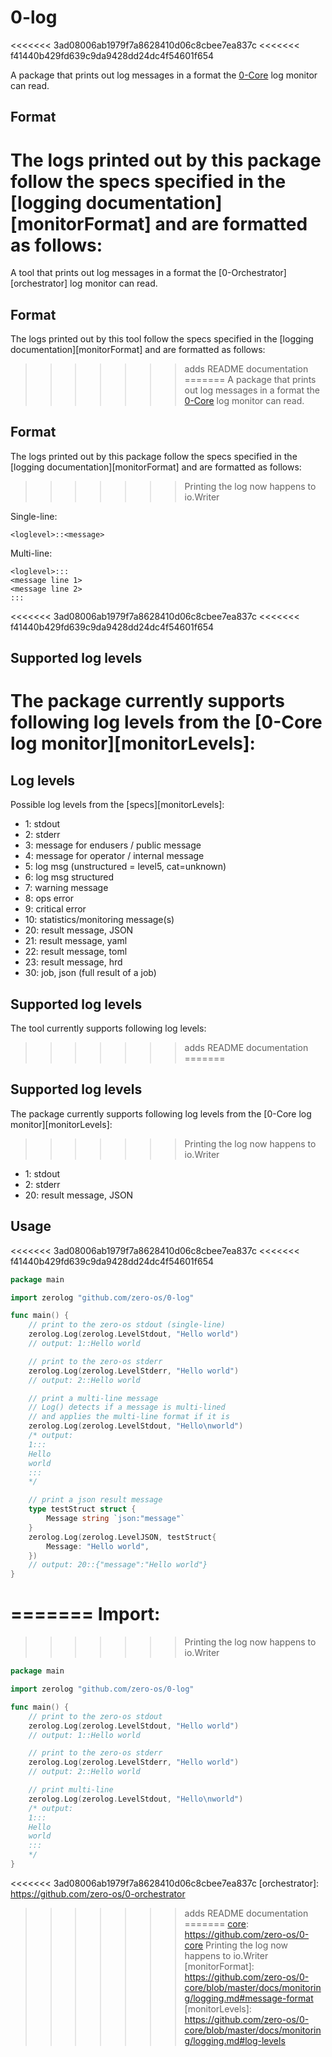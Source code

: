 # 0-log
<<<<<<< 3ad08006ab1979f7a8628410d06c8cbee7ea837c
<<<<<<< f41440b429fd639c9da9428dd24dc4f54601f654

A package that prints out log messages in a format the [0-Core][core] log monitor can read.

## Format

The logs printed out by this package follow the specs specified in the [logging documentation][monitorFormat] and are formatted as follows:
=======
A tool that prints out log messages in a format the [0-Orchestrator][orchestrator] log monitor can read.

## Format
The logs printed out by this tool follow the specs specified in the [logging documentation][monitorFormat] and are formatted as follows:
>>>>>>> adds README documentation
=======
A package that prints out log messages in a format the [0-Core][core] log monitor can read.

## Format
The logs printed out by this package follow the specs specified in the [logging documentation][monitorFormat] and are formatted as follows:
>>>>>>> Printing the log now happens to io.Writer

Single-line:
```
<loglevel>::<message>
```

Multi-line:
```
<loglevel>:::
<message line 1>
<message line 2>
:::
```

<<<<<<< 3ad08006ab1979f7a8628410d06c8cbee7ea837c
<<<<<<< f41440b429fd639c9da9428dd24dc4f54601f654
## Supported log levels
The package currently supports following log levels from the [0-Core log monitor][monitorLevels]:
=======
## Log levels
Possible log levels from the [specs][monitorLevels]:

* 1: stdout
* 2: stderr
* 3: message for endusers / public message
* 4: message for operator / internal message
* 5: log msg (unstructured = level5, cat=unknown)
* 6: log msg structured
* 7: warning message
* 8: ops error
* 9: critical error
* 10: statistics/monitoring message(s)
* 20: result message, JSON
* 21: result message, yaml
* 22: result message, toml
* 23: result message, hrd
* 30: job, json (full result of a job)

## Supported log levels
The tool currently supports following log levels:
>>>>>>> adds README documentation
=======
## Supported log levels
The package currently supports following log levels from the [0-Core log monitor][monitorLevels]:
>>>>>>> Printing the log now happens to io.Writer

* 1: stdout
* 2: stderr
* 20: result message, JSON

## Usage
<<<<<<< 3ad08006ab1979f7a8628410d06c8cbee7ea837c
<<<<<<< f41440b429fd639c9da9428dd24dc4f54601f654
```go
package main

import zerolog "github.com/zero-os/0-log"

func main() {
    // print to the zero-os stdout (single-line)
    zerolog.Log(zerolog.LevelStdout, "Hello world")
    // output: 1::Hello world 

    // print to the zero-os stderr
    zerolog.Log(zerolog.LevelStderr, "Hello world")
    // output: 2::Hello world 

    // print a multi-line message
    // Log() detects if a message is multi-lined
    // and applies the multi-line format if it is
    zerolog.Log(zerolog.LevelStdout, "Hello\nworld")
    /* output: 
    1:::
    Hello
    world
    :::
    */

    // print a json result message
	type testStruct struct {
		Message string `json:"message"`
	}
	zerolog.Log(zerolog.LevelJSON, testStruct{
        Message: "Hello world",
    })
    // output: 20::{"message":"Hello world"}
}
```

[core]: https://github.com/zero-os/0-core
=======
Import:
=======
>>>>>>> Printing the log now happens to io.Writer
```go
package main

import zerolog "github.com/zero-os/0-log"

func main() {
    // print to the zero-os stdout
    zerolog.Log(zerolog.LevelStdout, "Hello world")
    // output: 1::Hello world 

    // print to the zero-os stderr
    zerolog.Log(zerolog.LevelStderr, "Hello world")
    // output: 2::Hello world 

    // print multi-line
    zerolog.Log(zerolog.LevelStdout, "Hello\nworld")
    /* output: 
    1:::
    Hello
    world
    :::
    */
}
```

<<<<<<< 3ad08006ab1979f7a8628410d06c8cbee7ea837c
[orchestrator]: https://github.com/zero-os/0-orchestrator
>>>>>>> adds README documentation
=======
[core]: https://github.com/zero-os/0-core
>>>>>>> Printing the log now happens to io.Writer
[monitorFormat]: https://github.com/zero-os/0-core/blob/master/docs/monitoring/logging.md#message-format
[monitorLevels]: https://github.com/zero-os/0-core/blob/master/docs/monitoring/logging.md#log-levels